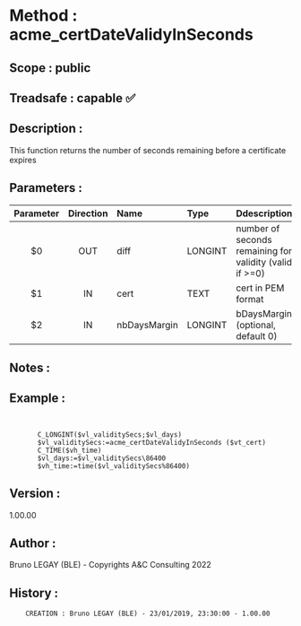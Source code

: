 ﻿# **Method :** acme_certDateValidyInSeconds## **Scope :** public## **Treadsafe :** capable ✅ ## **Description :** This function returns the number of seconds remaining before a certificate expires## **Parameters :** | Parameter | Direction | Name | Type | Ddescription | |:----:|:----:|:----|:----|:----| | $0 | OUT | diff | LONGINT | number of seconds remaining for validity (valid if >=0) | | $1 | IN | cert | TEXT | cert in PEM format | | $2 | IN | nbDaysMargin | LONGINT | bDaysMargin (optional, default 0) | ## **Notes :** ## **Example :** ```             C_LONGINT($vl_validitySecs;$vl_days)       $vl_validitySecs:=acme_certDateValidyInSeconds ($vt_cert)       C_TIME($vh_time)       $vl_days:=$vl_validitySecs\86400       $vh_time:=time($vl_validitySecs%86400)```## **Version :** 1.00.00## **Author :** Bruno LEGAY (BLE) - Copyrights A&C Consulting 2022## **History :**          CREATION : Bruno LEGAY (BLE) - 23/01/2019, 23:30:00 - 1.00.00